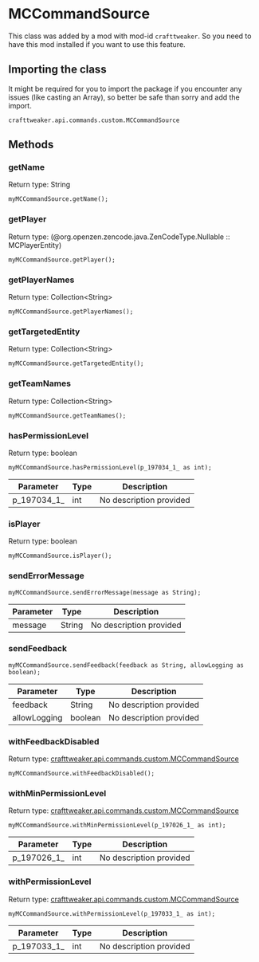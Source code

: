 # MCCommandSource

This class was added by a mod with mod-id `crafttweaker`. So you need to have this mod installed if you want to use this feature.

## Importing the class
It might be required for you to import the package if you encounter any issues (like casting an Array), so better be safe than sorry and add the import.  
```zenscript
crafttweaker.api.commands.custom.MCCommandSource
```

## Methods
### getName

Return type: String

```zenscript
myMCCommandSource.getName();
```

### getPlayer

Return type: (@org.openzen.zencode.java.ZenCodeType.Nullable :: MCPlayerEntity)

```zenscript
myMCCommandSource.getPlayer();
```

### getPlayerNames

Return type: Collection&lt;String&gt;

```zenscript
myMCCommandSource.getPlayerNames();
```

### getTargetedEntity

Return type: Collection&lt;String&gt;

```zenscript
myMCCommandSource.getTargetedEntity();
```

### getTeamNames

Return type: Collection&lt;String&gt;

```zenscript
myMCCommandSource.getTeamNames();
```

### hasPermissionLevel

Return type: boolean

```zenscript
myMCCommandSource.hasPermissionLevel(p_197034_1_ as int);
```

| Parameter | Type | Description |
|-----------|------|-------------|
| p_197034_1_ | int | No description provided |


### isPlayer

Return type: boolean

```zenscript
myMCCommandSource.isPlayer();
```

### sendErrorMessage

```zenscript
myMCCommandSource.sendErrorMessage(message as String);
```

| Parameter | Type | Description |
|-----------|------|-------------|
| message | String | No description provided |


### sendFeedback

```zenscript
myMCCommandSource.sendFeedback(feedback as String, allowLogging as boolean);
```

| Parameter | Type | Description |
|-----------|------|-------------|
| feedback | String | No description provided |
| allowLogging | boolean | No description provided |


### withFeedbackDisabled

Return type: [crafttweaker.api.commands.custom.MCCommandSource](/vanilla/api/commands/custom/MCCommandSource)

```zenscript
myMCCommandSource.withFeedbackDisabled();
```

### withMinPermissionLevel

Return type: [crafttweaker.api.commands.custom.MCCommandSource](/vanilla/api/commands/custom/MCCommandSource)

```zenscript
myMCCommandSource.withMinPermissionLevel(p_197026_1_ as int);
```

| Parameter | Type | Description |
|-----------|------|-------------|
| p_197026_1_ | int | No description provided |


### withPermissionLevel

Return type: [crafttweaker.api.commands.custom.MCCommandSource](/vanilla/api/commands/custom/MCCommandSource)

```zenscript
myMCCommandSource.withPermissionLevel(p_197033_1_ as int);
```

| Parameter | Type | Description |
|-----------|------|-------------|
| p_197033_1_ | int | No description provided |



